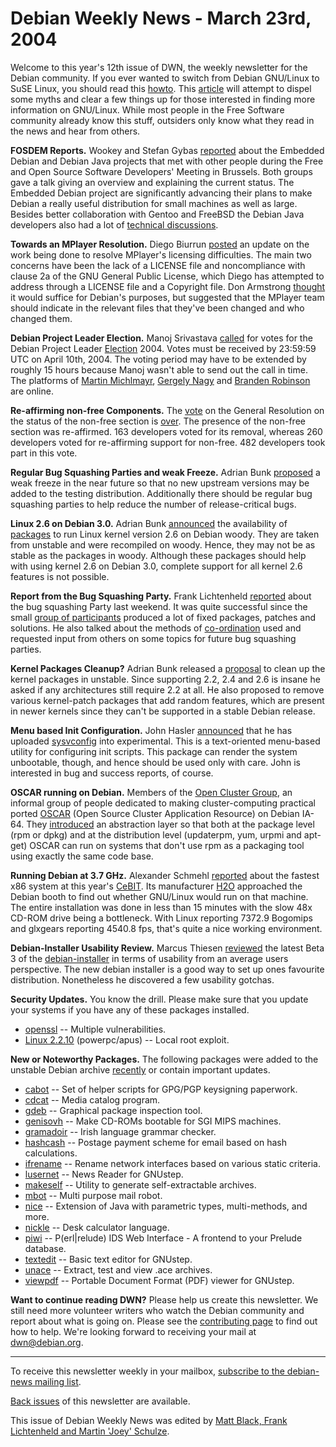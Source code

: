 
Debian Weekly News - March 23rd, 2004
=====================================


Welcome to this year's 12th issue of DWN, the weekly newsletter for the
Debian community. If you ever wanted to switch from Debian GNU/Linux to SuSE
Linux, you should read this [howto](http://www.novell.com/coolsolutions/nnlsmag/features/tips/t_suse_forums_nls.html). This [article](http://www.thejemreport.com/modules.php?op=modload&name=News&file=article&sid=113) will attempt to dispel some myths and clear a few things up for
those interested in finding more information on GNU/Linux. While most people
in the Free Software community already know this stuff, outsiders only know
what they read in the news and hear from others.


**FOSDEM Reports.** Wookey and Stefan Gybas [reported](https://www.debian.org/events/2004/0221-fosdem-report) about the Embedded
Debian and Debian Java projects that met with other people during the Free and
Open Source Software Developers' Meeting in Brussels. Both groups gave a talk
giving an overview and explaining the current status. The Embedded Debian
project are significantly advancing their plans to make Debian a really useful
distribution for small machines as well as large. Besides better
collaboration with Gentoo and FreeBSD the Debian Java developers also had a
lot of [technical discussions](https://lists.debian.org/debian-java-0403/msg00004.html).


**Towards an MPlayer Resolution.** Diego Biurrun [posted](https://lists.debian.org/debian-legal-0403/msg00235.html)
an update on the work being done to resolve MPlayer's licensing difficulties.
The main two concerns have been the lack of a LICENSE file and noncompliance
with clause 2a of the GNU General Public License, which Diego has attempted
to address through a LICENSE file and a Copyright file. Don Armstrong [thought](https://lists.debian.org/debian-legal-0403/msg00243.html)
it would suffice for Debian's purposes, but suggested that the MPlayer team
should indicate in the relevant files that they've been changed and who
changed them.


**Debian Project Leader Election.** Manoj Srivastava [called](https://lists.debian.org/debian-vote-0403/msg00894.html) for
votes for the Debian Project Leader [Election](https://www.debian.org/vote/2004/vote_001) 2004. Votes must be received by 23:59:59 UTC on April 10th,
2004. The voting period may have to be extended by roughly 15 hours because
Manoj wasn't able to send out the call in time. The platforms of [Martin Michlmayr](https://www.debian.org/vote/2004/platforms/tbm), [Gergely Nagy](https://www.debian.org/vote/2004/platforms/algernon) and [Branden Robinson](https://www.debian.org/vote/2004/platforms/branden) are
online.


**Re-affirming non-free Components.** The [vote](https://www.debian.org/vote/2004/vote_002) on the General Resolution on the
status of the non-free section is [over](https://lists.debian.org/debian-vote-0403/msg00920.html). The presence of the non-free section was re-affirmed. 163 developers voted
for its removal, whereas 260 developers voted for re-affirming support for non-free. 482
developers took part in this vote.


**Regular Bug Squashing Parties and weak Freeze.** Adrian Bunk
[proposed](https://lists.debian.org/debian-devel-0403/msg01033.html)
a weak freeze in the near future so that no new upstream versions may be added
to the testing distribution. Additionally there should be regular bug
squashing parties to help reduce the number of release-critical bugs.


**Linux 2.6 on Debian 3.0.** Adrian Bunk [announced](https://lists.debian.org/debian-devel-0403/msg01316.html)
the availability of [packages](http://www.fs.tum.de/~bunk/packages/woody/kernel-26.html)
to run Linux kernel version 2.6 on Debian woody. They are taken from unstable
and were recompiled on woody. Hence, they may not be as stable as the
packages in woody. Although these packages should help with using kernel 2.6 on
Debian 3.0, complete support for all kernel 2.6 features is not possible.


**Report from the Bug Squashing Party.** Frank Lichtenheld
[reported](https://lists.debian.org/debian-qa-0403/msg00196.html) about the
bug squashing Party last weekend. It was quite successful since the small
[group of
participants](http://www.livejournal.com/users/djpig/4378.html) produced a lot of fixed packages, patches and solutions.
He also talked about the methods of
[co-ordination](https://people.debian.org/~djpig/bsp.html) used and
requested input from others on some topics for future bug squashing parties.


**Kernel Packages Cleanup?** Adrian Bunk released a [proposal](https://lists.debian.org/debian-devel-0403/msg01334.html)
to clean up the kernel packages in unstable. Since supporting 2.2, 2.4 and
2.6 is insane he asked if any architectures still require 2.2 at all. He also
proposed to remove various kernel-patch packages that add random features,
which are present in newer kernels since they can't be supported in a stable
Debian release.


**Menu based Init Configuration.** John Hasler [announced](https://lists.debian.org/debian-devel-0403/msg01428.html)
that he has uploaded [sysvconfig](https://packages.debian.org/sysvconfig) into experimental. This is a text-oriented menu-based utility
for configuring init scripts. This package can render the system unbootable,
though, and hence should be used only with care. John is interested in bug
and success reports, of course.


**OSCAR running on Debian.** Members of the [Open Cluster Group](http://www.openclustergroup.org/), an informal
group of people dedicated to making cluster-computing practical ported [OSCAR](http://oscar.openclustergroup.org/) (Open Source Cluster
Application Resource) on Debian IA-64. They [introduced](http://oscar.openclustergroup.org/tiki-index.php?page=OSCAROnDebian) an abstraction layer so that both at the package level (rpm or
dpkg) and at the distribution level (updaterpm, yum, urpmi and apt-get) OSCAR
can run on systems that don't use rpm as a packaging tool using exactly the
same code base.


**Running Debian at 3.7 GHz.** Alexander Schmehl [reported](https://www.debian.org/events/2004/0318-cebit-report) about the
fastest x86 system at this year's [CeBIT](https://www.debian.org/events/2004/0318-cebit). Its manufacturer [H2O](http://www.h2o-computer.de/)
approached the Debian booth to find out whether GNU/Linux would run on that
machine. The entire installation was done in less than 15 minutes with the
slow 48x CD-ROM drive being a bottleneck. With Linux reporting 7372.9
Bogomips and glxgears reporting 4540.8 fps, that's quite a nice working
environment.


**Debian-Installer Usability Review.** Marcus Thiesen [reviewed](http://www.thiesen.org/d-i/index.html) the latest Beta 3 of
the [debian-installer](https://www.debian.org/devel/debian-installer/) in terms of
usability from an average users perspective. The new debian installer is a
good way to set up ones favourite distribution. Nonetheless he discovered a few
usability gotchas.


**Security Updates.** You know the drill. Please make sure
that you update your systems if you have any of these packages installed.


* [openssl](https://www.debian.org/security/2004/dsa-465) --
 Multiple vulnerabilities.
* [Linux 2.2.10](https://www.debian.org/security/2004/dsa-466) (powerpc/apus) --
 Local root exploit.


**New or Noteworthy Packages.** The following packages were
added to the unstable Debian archive [recently](https://packages.debian.org/unstable/newpkg_main) or contain
important updates.


* [cabot](https://packages.debian.org/unstable/utils/cabot)
 -- Set of helper scripts for GPG/PGP keysigning paperwork.
* [cdcat](https://packages.debian.org/unstable/x11/cdcat)
 -- Media catalog program.
* [gdeb](https://packages.debian.org/unstable/utils/gdeb)
 -- Graphical package inspection tool.
* [genisovh](https://packages.debian.org/unstable/utils/genisovh)
 -- Make CD-ROMs bootable for SGI MIPS machines.
* [gramadoir](https://packages.debian.org/unstable/misc/gramadoir)
 -- Irish language grammar checker.
* [hashcash](https://packages.debian.org/unstable/mail/hashcash)
 -- Postage payment scheme for email based on hash calculations.
* [ifrename](https://packages.debian.org/unstable/net/ifrename)
 -- Rename network interfaces based on various static criteria.
* [lusernet](https://packages.debian.org/unstable/x11/lusernet)
 -- News Reader for GNUstep.
* [makeself](https://packages.debian.org/unstable/utils/makeself)
 -- Utility to generate self-extractable archives.
* [mbot](https://packages.debian.org/unstable/mail/mbot)
 -- Multi purpose mail robot.
* [nice](https://packages.debian.org/unstable/devel/nice)
 -- Extension of Java with parametric types, multi-methods, and more.
* [nickle](https://packages.debian.org/unstable/interpreters/nickle)
 -- Desk calculator language.
* [piwi](https://packages.debian.org/unstable/admin/piwi)
 -- P(erl|relude) IDS Web Interface - A frontend to your Prelude database.
* [textedit](https://packages.debian.org/unstable/editors/textedit)
 -- Basic text editor for GNUstep.
* [unace](https://packages.debian.org/unstable/utils/unace)
 -- Extract, test and view .ace archives.
* [viewpdf](https://packages.debian.org/unstable/text/viewpdf)
 -- Portable Document Format (PDF) viewer for GNUstep.


**Want to continue reading DWN?** Please help us create this
newsletter. We still need more volunteer writers who watch the Debian
community and report about what is going on. Please see the [contributing page](https://www.debian.org/News/weekly/contributing) to find out how
to help. We're looking forward to receiving your mail at [dwn@debian.org](mailto:dwn@debian.org).




---



 To receive this newsletter weekly in your mailbox, [subscribe to the debian-news mailing list](https://lists.debian.org/debian-news/).



[Back issues](https://www.debian.org/News/weekly/) of this newsletter are available.



This issue of Debian Weekly News was edited by [Matt Black, Frank Lichtenheld and Martin 'Joey' Schulze](mailto:dwn@debian.org).




